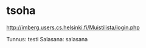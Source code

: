 tsoha
=====
http://imberg.users.cs.helsinki.fi/Muistilista/login.php

Tunnus: testi
Salasana: salasana
